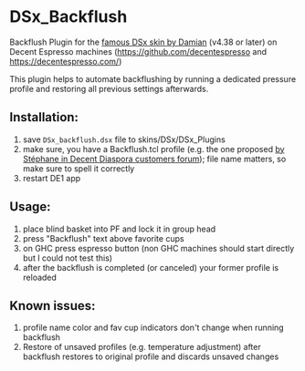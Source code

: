 # DSx_Backflush
Backflush Plugin for the [famous DSx skin by Damian](https://www.diy.brakel.com.au/dsx/) (v4.38 or later) on Decent Espresso machines (https://github.com/decentespresso and https://decentespresso.com/)

This plugin helps to automate backflushing by running a dedicated pressure profile and restoring all previous settings afterwards.

## Installation:

1. save `DSx_backflush.dsx` file to skins/DSx/DSx_Plugins
2. make sure, you have a Backflush.tcl profile (e.g. the one proposed [by Stéphane in Decent Diaspora customers forum](https://3.basecamp.com/3671212/buckets/7351439/messages/2940917783#__recording_2959508002)); file name matters, so make sure to spell it correctly
3. restart DE1 app

## Usage:

1. place blind basket into PF and lock it in group head
2. press "Backflush" text above favorite cups
3. on GHC press espresso button (non GHC machines should start directly but I could not test this)
4. after the backflush is completed (or canceled) your former profile is reloaded

## Known issues:

1. profile name color and fav cup indicators don't change when running backflush
2. Restore of unsaved profiles (e.g. temperature adjustment) after backflush restores to original profile and discards unsaved changes
